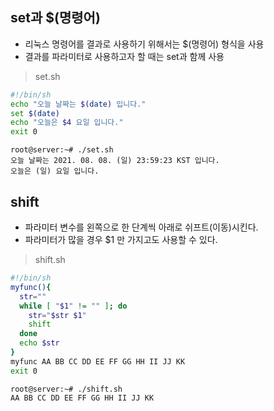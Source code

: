 ## set과 $(명령어)
- 리눅스 명령어를 결과로 사용하기 위해서는 $(명령어) 형식을 사용
- 결과를 파라미터로 사용하고자 할 때는 set과 함께 사용

> set.sh

```bash
#!/bin/sh
echo "오늘 날짜는 $(date) 입니다."
set $(date)
echo "오늘은 $4 요일 입니다."
exit 0
```
```
root@server:~# ./set.sh 
오늘 날짜는 2021. 08. 08. (일) 23:59:23 KST 입니다.
오늘은 (일) 요일 입니다.
```

## shift
- 파라미터 변수를 왼쪽으로 한 단계씩 아래로 쉬프트(이동)시킨다.
- 파라미터가 많을 경우 $1 만 가지고도 사용할 수 있다.

> shift.sh
```bash
#!/bin/sh
myfunc(){
  str=""
  while [ "$1" != "" ]; do
    str="$str $1"
    shift
  done
  echo $str
}
myfunc AA BB CC DD EE FF GG HH II JJ KK
exit 0
```
```
root@server:~# ./shift.sh 
AA BB CC DD EE FF GG HH II JJ KK
```